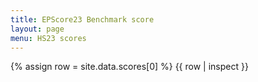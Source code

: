 ```yaml
---
title: EPScore23 Benchmark score
layout: page
menu: HS23 scores
---
```


{% assign row = site.data.scores[0] %}
{{ row | inspect }}